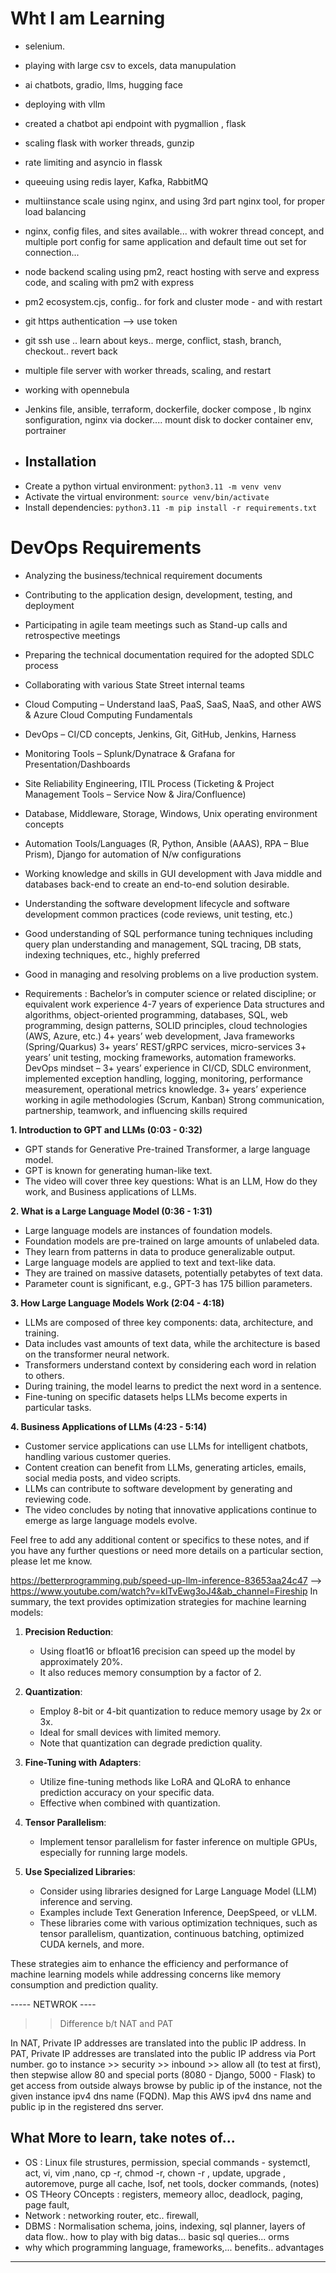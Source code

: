 # Wht I am Learning

- selenium.
- playing with large csv to excels, data manupulation
- ai chatbots, gradio, llms, hugging face
- deploying with vllm
- created a chatbot api endpoint with pygmallion , flask
- scaling flask with worker threads, gunzip
- rate limiting and asyncio in flassk
- queeuing using redis layer, Kafka, RabbitMQ
- multiinstance scale using nginx, and using 3rd part nginx tool, for proper load balancing
- nginx, config files, and sites available... with wokrer thread concept, and multiple port config for same application and default time out set for connection...
- node backend scaling using pm2, react hosting with serve and express code, and scaling with pm2 with express
- pm2 ecosystem.cjs, config.. for fork and cluster mode - and with restart
- git https authentication --> use token
- git ssh use .. learn about keys.. merge, conflict, stash, branch, checkout.. revert back
- multiple file server with worker threads, scaling, and restart
- working with opennebula
- Jenkins file, ansible, terraform, dockerfile, docker compose , lb nginx sonfiguration, nginx via docker.... mount disk to docker container env, portrainer

- ## Installation

* Create a python virtual environment: `python3.11 -m venv venv`
* Activate the virtual environment: `source venv/bin/activate`
* Install dependencies: `python3.11 -m pip install -r requirements.txt`



# DevOps Requirements

- Analyzing the business/technical requirement documents
- Contributing to the application design, development, testing, and deployment
- Participating in agile team meetings such as Stand-up calls and retrospective meetings
- Preparing the technical documentation required for the adopted SDLC process
- Collaborating with various State Street internal teams
- Cloud Computing – Understand IaaS, PaaS, SaaS, NaaS, and other AWS & Azure Cloud Computing Fundamentals
- DevOps – CI/CD concepts, Jenkins, Git, GitHub, Jenkins, Harness
- Monitoring Tools – Splunk/Dynatrace & Grafana for Presentation/Dashboards
- Site Reliability Engineering, ITIL Process (Ticketing & Project Management Tools – Service Now & Jira/Confluence)
- Database, Middleware, Storage, Windows, Unix operating environment concepts
- Automation Tools/Languages (R, Python, Ansible (AAAS), RPA – Blue Prism), Django for automation of N/w configurations
- Working knowledge and skills in GUI development with Java middle and databases back-end to create an end-to-end solution desirable.
- Understanding the software development lifecycle and software development common practices (code reviews, unit testing, etc.)
- Good understanding of SQL performance tuning techniques including query plan understanding and management, SQL tracing, DB stats, indexing techniques, etc., highly preferred
- Good in managing and resolving problems on a live production system.

- Requirements :
Bachelor’s in computer science or related discipline; or equivalent work experience
4-7 years of experience
Data structures and algorithms, object-oriented programming, databases, SQL, web programming, design patterns, SOLID principles, cloud technologies (AWS, Azure, etc.)
4+ years’ web development, Java frameworks (Spring/Quarkus)
3+ years’ REST/gRPC services, micro-services
3+ years’ unit testing, mocking frameworks, automation frameworks.
DevOps mindset – 3+ years’ experience in CI/CD, SDLC environment, implemented exception handling, logging, monitoring, performance measurement, operational metrics knowledge.
3+ years’ experience working in agile methodologies (Scrum, Kanban)
Strong communication, partnership, teamwork, and influencing skills required



**1. Introduction to GPT and LLMs (0:03 - 0:32)**
- GPT stands for Generative Pre-trained Transformer, a large language model.
- GPT is known for generating human-like text.
- The video will cover three key questions: What is an LLM, How do they work, and Business applications of LLMs.

**2. What is a Large Language Model (0:36 - 1:31)**
- Large language models are instances of foundation models.
- Foundation models are pre-trained on large amounts of unlabeled data.
- They learn from patterns in data to produce generalizable output.
- Large language models are applied to text and text-like data.
- They are trained on massive datasets, potentially petabytes of text data.
- Parameter count is significant, e.g., GPT-3 has 175 billion parameters.

**3. How Large Language Models Work (2:04 - 4:18)**
- LLMs are composed of three key components: data, architecture, and training.
- Data includes vast amounts of text data, while the architecture is based on the transformer neural network.
- Transformers understand context by considering each word in relation to others.
- During training, the model learns to predict the next word in a sentence.
- Fine-tuning on specific datasets helps LLMs become experts in particular tasks.

**4. Business Applications of LLMs (4:23 - 5:14)**
- Customer service applications can use LLMs for intelligent chatbots, handling various customer queries.
- Content creation can benefit from LLMs, generating articles, emails, social media posts, and video scripts.
- LLMs can contribute to software development by generating and reviewing code.
- The video concludes by noting that innovative applications continue to emerge as large language models evolve.

Feel free to add any additional content or specifics to these notes, and if you have any further questions or need more details on a particular section, please let me know.

https://betterprogramming.pub/speed-up-llm-inference-83653aa24c47 -->
https://www.youtube.com/watch?v=klTvEwg3oJ4&ab_channel=Fireship
In summary, the text provides optimization strategies for machine learning models:

1. **Precision Reduction**:
   - Using float16 or bfloat16 precision can speed up the model by approximately 20%.
   - It also reduces memory consumption by a factor of 2.

2. **Quantization**:
   - Employ 8-bit or 4-bit quantization to reduce memory usage by 2x or 3x.
   - Ideal for small devices with limited memory.
   - Note that quantization can degrade prediction quality.

3. **Fine-Tuning with Adapters**:
   - Utilize fine-tuning methods like LoRA and QLoRA to enhance prediction accuracy on your specific data.
   - Effective when combined with quantization.

4. **Tensor Parallelism**:
   - Implement tensor parallelism for faster inference on multiple GPUs, especially for running large models.

5. **Use Specialized Libraries**:
   - Consider using libraries designed for Large Language Model (LLM) inference and serving.
   - Examples include Text Generation Inference, DeepSpeed, or vLLM.
   - These libraries come with various optimization techniques, such as tensor parallelism, quantization, continuous batching, optimized CUDA kernels, and more.

These strategies aim to enhance the efficiency and performance of machine learning models while addressing concerns like memory consumption and prediction quality.


----- NETWROK ----

> > Difference b/t NAT and PAT

In NAT, Private IP addresses are translated into the public IP address. In PAT, Private IP addresses are translated into the public IP address via Port number.
go to instance >> security >> inbound >> allow all (to test at first), then stepwise allow 80 and special ports (8080 - Django, 5000 - Flask) to get access from outside
always browse by public ip of the instance, not the given instance ipv4 dns name (FQDN). Map this AWS ipv4 dns name and public ip in the registered dns server.


## What More to learn, take notes of...
- OS : Linux file strustures, permission, special commands - systemctl, act, vi, vim ,nano, cp -r, chmod -r, chown -r , update, upgrade , autoremove, purge all cache, lsof, net tools, docker commands,  (notes)
- OS THeory COncepts : registers, memeory alloc, deadlock, paging, page fault,
- Network : networking router, etc.. firewall,
- DBMS : Normalisation schema, joins, indexing, sql planner, layers of data flow.. how to play with big datas... basic sql queries... orms
- why which programming language, frameworks,... benefits.. advantages

-------------------------------------------------------------------------------------------



